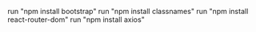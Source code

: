 run "npm install bootstrap"
run "npm install classnames"
run "npm install react-router-dom"
run "npm install axios"
